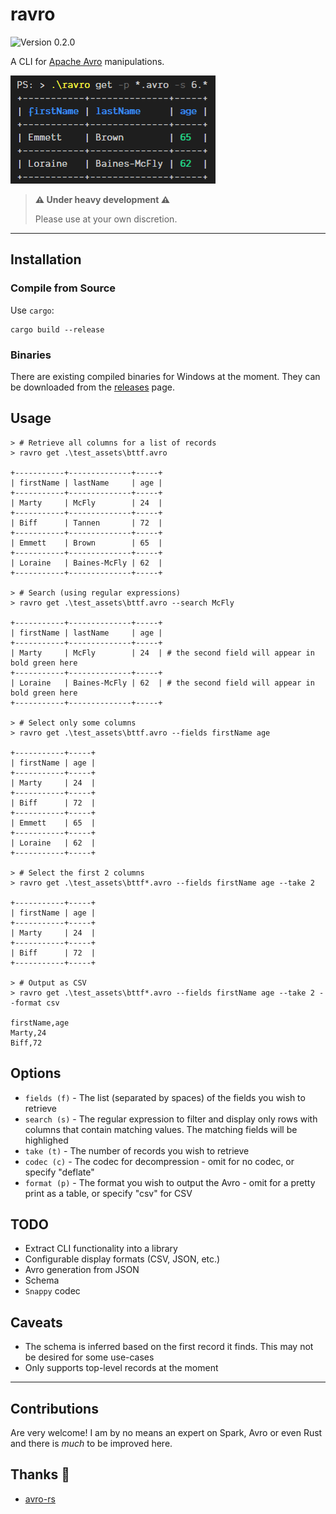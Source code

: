 # ravro

![Version 0.2.0](https://img.shields.io/badge/version-0.2.0-green.svg)

A CLI for [Apache Avro](https://avro.apache.org/) manipulations.

![Screenshot](./assets/image.png)

> **⚠ Under heavy development ⚠**
>
> Please use at your own discretion.

---

## Installation

### Compile from Source

Use `cargo`:

```
cargo build --release
```

### Binaries

There are existing compiled binaries for Windows at the moment.
They can be downloaded from the [releases](https://github.com/guywald1/ravro/releases) page.

## Usage

```shell
> # Retrieve all columns for a list of records
> ravro get .\test_assets\bttf.avro

+-----------+--------------+-----+
| firstName | lastName     | age |
+-----------+--------------+-----+
| Marty     | McFly        | 24  |
+-----------+--------------+-----+
| Biff      | Tannen       | 72  |
+-----------+--------------+-----+
| Emmett    | Brown        | 65  |
+-----------+--------------+-----+
| Loraine   | Baines-McFly | 62  |
+-----------+--------------+-----+

> # Search (using regular expressions)
> ravro get .\test_assets\bttf.avro --search McFly

+-----------+--------------+-----+
| firstName | lastName     | age |
+-----------+--------------+-----+
| Marty     | McFly        | 24  | # the second field will appear in bold green here
+-----------+--------------+-----+
| Loraine   | Baines-McFly | 62  | # the second field will appear in bold green here
+-----------+--------------+-----+

> # Select only some columns
> ravro get .\test_assets\bttf.avro --fields firstName age

+-----------+-----+
| firstName | age |
+-----------+-----+
| Marty     | 24  |
+-----------+-----+
| Biff      | 72  |
+-----------+-----+
| Emmett    | 65  |
+-----------+-----+
| Loraine   | 62  |
+-----------+-----+

> # Select the first 2 columns
> ravro get .\test_assets\bttf*.avro --fields firstName age --take 2

+-----------+-----+
| firstName | age |
+-----------+-----+
| Marty     | 24  |
+-----------+-----+
| Biff      | 72  |
+-----------+-----+

> # Output as CSV
> ravro get .\test_assets\bttf*.avro --fields firstName age --take 2 --format csv

firstName,age
Marty,24
Biff,72
```

## Options

- `fields (f)` - The list (separated by spaces) of the fields you wish to retrieve
- `search (s)` - The regular expression to filter and display only rows with columns that contain matching values. The matching fields will be highlighed
- `take (t)` - The number of records you wish to retrieve
- `codec (c)` - The codec for decompression - omit for no codec, or specify "deflate"
- `format (p)` - The format you wish to output the Avro - omit for a pretty print as a table, or specify "csv" for CSV

## TODO

- Extract CLI functionality into a library
- Configurable display formats (CSV, JSON, etc.)
- Avro generation from JSON
- Schema
- `Snappy` codec

## Caveats

- The schema is inferred based on the first record it finds. This may not be desired for some use-cases
- Only supports top-level records at the moment

---

## Contributions

Are very welcome! I am by no means an expert on Spark, Avro or even Rust and there is _much_ to be improved here.


## Thanks 🙏

- [avro-rs](https://github.com/flavray/avro-rs)
